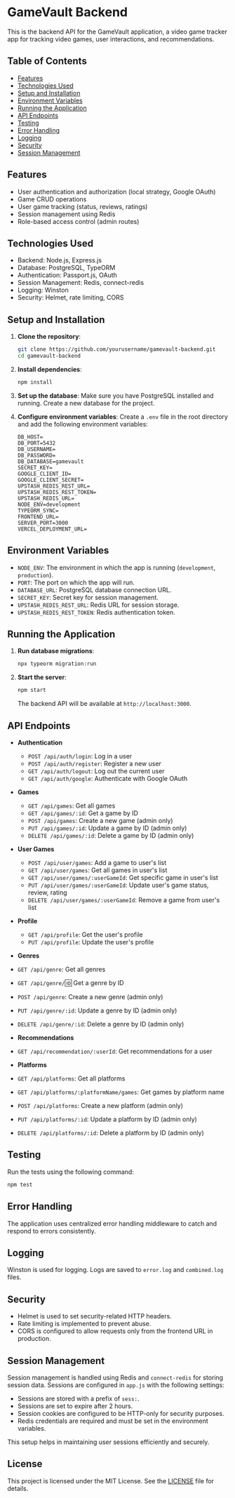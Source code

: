 
# GameVault Backend

This is the backend API for the GameVault application, a video game tracker app for tracking video games, user interactions, and recommendations.

## Table of Contents

- [Features](#features)
- [Technologies Used](#technologies-used)
- [Setup and Installation](#setup-and-installation)
- [Environment Variables](#environment-variables)
- [Running the Application](#running-the-application)
- [API Endpoints](#api-endpoints)
- [Testing](#testing)
- [Error Handling](#error-handling)
- [Logging](#logging)
- [Security](#security)
- [Session Management](#session-management)

## Features

- User authentication and authorization (local strategy, Google OAuth)
- Game CRUD operations
- User game tracking (status, reviews, ratings)
- Session management using Redis
- Role-based access control (admin routes)

## Technologies Used

- Backend: Node.js, Express.js
- Database: PostgreSQL, TypeORM
- Authentication: Passport.js, OAuth
- Session Management: Redis, connect-redis
- Logging: Winston
- Security: Helmet, rate limiting, CORS

## Setup and Installation

1. **Clone the repository**:
   ```bash
   git clone https://github.com/yourusername/gamevault-backend.git
   cd gamevault-backend
   ```

2. **Install dependencies**:
   ```bash
   npm install
   ```

3. **Set up the database**:
   Make sure you have PostgreSQL installed and running. Create a new database for the project.

4. **Configure environment variables**:
   Create a `.env` file in the root directory and add the following environment variables:

   ```env
   DB_HOST=
   DB_PORT=5432
   DB_USERNAME=
   DB_PASSWORD=
   DB_DATABASE=gamevault
   SECRET_KEY=
   GOOGLE_CLIENT_ID=
   GOOGLE_CLIENT_SECRET=
   UPSTASH_REDIS_REST_URL=
   UPSTASH_REDIS_REST_TOKEN=
   UPSTASH_REDIS_URL=
   NODE_ENV=development
   TYPEORM_SYNC=
   FRONTEND_URL=
   SERVER_PORT=3000
   VERCEL_DEPLOYMENT_URL=
   ```

## Environment Variables

- `NODE_ENV`: The environment in which the app is running (`development`, `production`).
- `PORT`: The port on which the app will run.
- `DATABASE_URL`: PostgreSQL database connection URL.
- `SECRET_KEY`: Secret key for session management.
- `UPSTASH_REDIS_REST_URL`: Redis URL for session storage.
- `UPSTASH_REDIS_REST_TOKEN`: Redis authentication token.

## Running the Application

1. **Run database migrations**:
   ```bash
   npx typeorm migration:run
   ```

2. **Start the server**:
   ```bash
   npm start
   ```

   The backend API will be available at `http://localhost:3000`.

## API Endpoints

- **Authentication**
  - `POST /api/auth/login`: Log in a user
  - `POST /api/auth/register`: Register a new user
  - `GET /api/auth/logout`: Log out the current user
  - `GET /api/auth/google`: Authenticate with Google OAuth

- **Games**
  - `GET /api/games`: Get all games
  - `GET /api/games/:id`: Get a game by ID
  - `POST /api/games`: Create a new game (admin only)
  - `PUT /api/games/:id`: Update a game by ID (admin only)
  - `DELETE /api/games/:id`: Delete a game by ID (admin only)

- **User Games**
  - `POST /api/user/games`: Add a game to user's list
  - `GET /api/user/games`: Get all games in user's list
  - `GET /api/user/games/:userGameId`: Get specific game in user's list
  - `PUT /api/user/games/:userGameId`: Update user's game status, review, rating
  - `DELETE /api/user/games/:userGameId`: Remove a game from user's list

- **Profile**
  - `GET /api/profile`: Get the user's profile
  - `PUT /api/profile`: Update the user's profile

- **Genres**

 - `GET /api/genre`: Get all genres
 - `GET /api/genre/`:id: Get a genre by ID
 - `POST /api/genre`: Create a new genre (admin only)
 - `PUT /api/genre/:id`: Update a genre by ID (admin only)
 - `DELETE /api/genre/:id`: Delete a genre by ID (admin only)

- **Recommendations**
 - `GET /api/recommendation/:userId`: Get recommendations for a user

- **Platforms**
 - `GET /api/platforms`: Get all platforms
 - `GET /api/platforms/:platformName/games`: Get games by platform name
 - `POST /api/platforms`: Create a new platform (admin only)
 - `PUT /api/platforms/:id`: Update a platform by ID (admin only)
 - `DELETE /api/platforms/:id`: Delete a platform by ID (admin only)

## Testing

Run the tests using the following command:
```bash
npm test
```

## Error Handling

The application uses centralized error handling middleware to catch and respond to errors consistently.

## Logging

Winston is used for logging. Logs are saved to `error.log` and `combined.log` files.

## Security

- Helmet is used to set security-related HTTP headers.
- Rate limiting is implemented to prevent abuse.
- CORS is configured to allow requests only from the frontend URL in production.

## Session Management

Session management is handled using Redis and `connect-redis` for storing session data. Sessions are configured in `app.js` with the following settings:

- Sessions are stored with a prefix of `sess:`.
- Sessions are set to expire after 2 hours.
- Session cookies are configured to be HTTP-only for security purposes.
- Redis credentials are required and must be set in the environment variables.

This setup helps in maintaining user sessions efficiently and securely.

## License

This project is licensed under the MIT License. See the [LICENSE](LICENSE) file for details.
